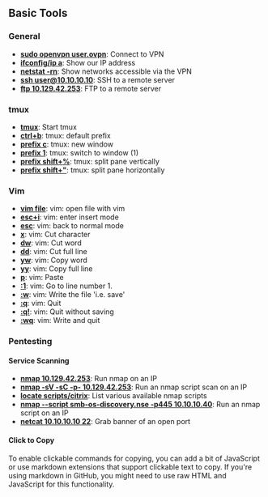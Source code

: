 ## Basic Tools

### General

- [**sudo openvpn user.ovpn**](#): Connect to VPN
- [**ifconfig/ip a**](#): Show our IP address
- [**netstat -rn**](#): Show networks accessible via the VPN
- [**ssh user@10.10.10.10**](#): SSH to a remote server
- [**ftp 10.129.42.253**](#): FTP to a remote server

### tmux

- [**tmux**](#): Start tmux
- [**ctrl+b**](#): tmux: default prefix
- [**prefix c**](#): tmux: new window
- [**prefix 1**](#): tmux: switch to window (1)
- [**prefix shift+%**](#): tmux: split pane vertically
- [**prefix shift+"**](#): tmux: split pane horizontally

### Vim

- [**vim file**](#): vim: open file with vim
- [**esc+i**](#): vim: enter insert mode
- [**esc**](#): vim: back to normal mode
- [**x**](#): vim: Cut character
- [**dw**](#): vim: Cut word
- [**dd**](#): vim: Cut full line
- [**yw**](#): vim: Copy word
- [**yy**](#): vim: Copy full line
- [**p**](#): vim: Paste
- [**:1**](#): vim: Go to line number 1.
- [**:w**](#): vim: Write the file 'i.e. save'
- [**:q**](#): vim: Quit
- [**:q!**](#): vim: Quit without saving
- [**:wq**](#): vim: Write and quit

### Pentesting

#### Service Scanning

- [**nmap 10.129.42.253**](#): Run nmap on an IP
- [**nmap -sV -sC -p- 10.129.42.253**](#): Run an nmap script scan on an IP
- [**locate scripts/citrix**](#): List various available nmap scripts
- [**nmap --script smb-os-discovery.nse -p445 10.10.10.40**](#): Run an nmap script on an IP
- [**netcat 10.10.10.10 22**](#): Grab banner of an open port

#### Click to Copy

To enable clickable commands for copying, you can add a bit of JavaScript or use markdown extensions that support clickable text to copy. If you're using markdown in GitHub, you might need to use raw HTML and JavaScript for this functionality.
